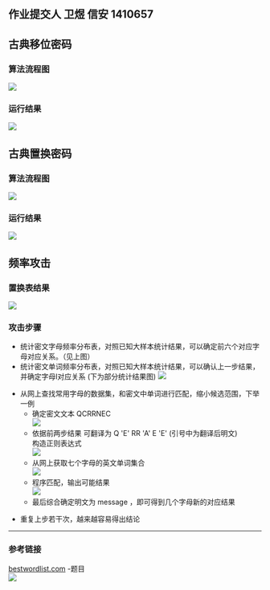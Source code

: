 ## 作业提交人 卫煜 信安 1410657
## 古典移位密码
### 算法流程图
![](flow_control_transfer.png)
### 运行结果
![](transfer_demo.png)
## 古典置换密码
### 算法流程图
![](flow_control_permutation.png)
### 运行结果
![](permutation_demo.png)
## 频率攻击
### 置换表结果
![](exploition_resource1.png)
### 攻击步骤
- 统计密文字母频率分布表，对照已知大样本统计结果，可以确定前六个对应字母对应关系。（见上图）
- 统计密文单词频率分布表，对照已知大样本统计结果，可以确认上一步结果，并确定字母I对应关系 (下为部分统计结果图)
![](exploition_resource2.png)
+ 从网上查找常用字母的数据集，和密文中单词进行匹配，缩小候选范围，下举一例
    * 确定密文文本 QCRRNEC <br>
    ![](exploit_demo01.png)
    * 依据前两步结果 可翻译为 Q 'E' RR 'A' E 'E' (引号中为翻译后明文)<br>
    构造正则表达式<br>
    ![](exploit_demo02.png)
    * 从网上获取七个字母的英文单词集合 <br>
    ![](exploit_demo03.png)
    * 程序匹配，输出可能结果<br>
    ![](exploit_demo04.png)
    * 最后综合确定明文为 message ，即可得到几个字母新的对应结果
- 重复上步若干次，越来越容易得出结论

---
### 参考链接
[bestwordlist.com](https://www.bestwordlist.com/)
-题目<br>
![](exploit_demo05.png)